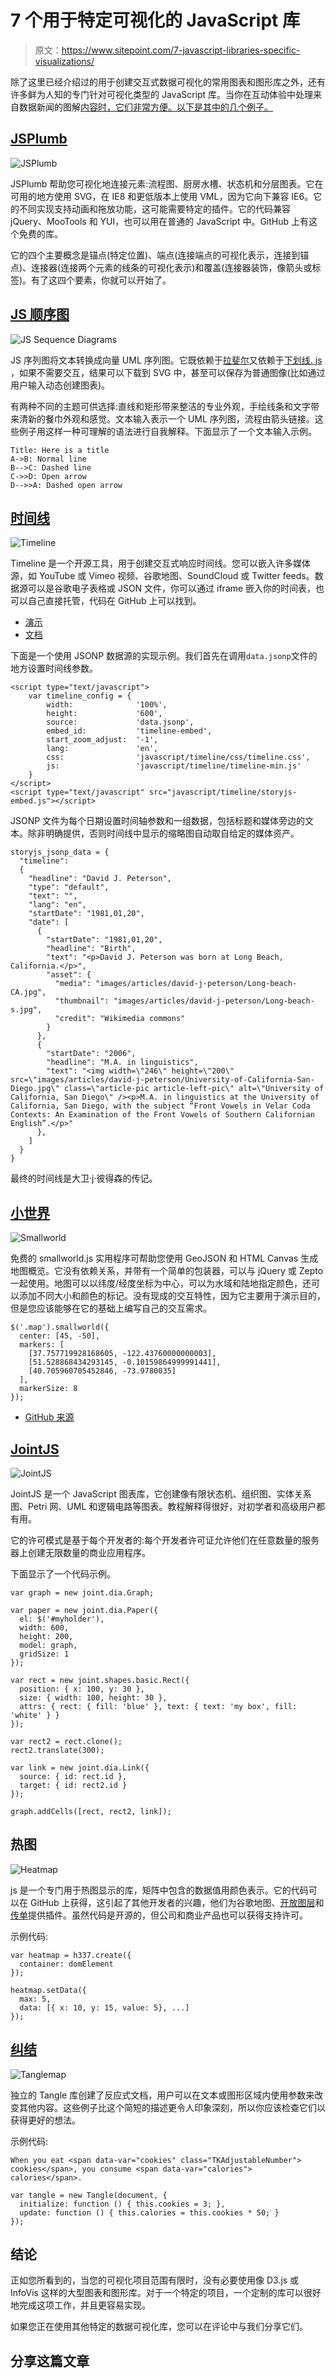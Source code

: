 # 7 个用于特定可视化的 JavaScript 库

> 原文：<https://www.sitepoint.com/7-javascript-libraries-specific-visualizations/>

除了这里已经介绍过的用于创建交互式数据可视化的常用图表和图形库之外，还有许多鲜为人知的专门针对可视化类型的 JavaScript 库。当你在互动体验中处理来自数据新闻的图解[内容时，它们非常方便。以下是其中的几个例子。](https://www.sitepoint.com/generate-content-ideas-data-journalism/)

## [JSPlumb](https://jsplumbtoolkit.com)

![JSPlumb](img/ea3cccfc124f480ec0509cbf4de8db94.png "JSPlumb")

JSPlumb 帮助您可视化地连接元素:流程图、厨房水槽、状态机和分层图表。它在可用的地方使用 SVG，在 IE8 和更低版本上使用 VML，因为它向下兼容 IE6。它的不同实现支持动画和拖放功能，这可能需要特定的插件。它的代码兼容 jQuery、MooTools 和 YUI，也可以用在普通的 JavaScript 中。GitHub 上有这个免费的库。

它的四个主要概念是锚点(特定位置)、端点(连接端点的可视化表示，连接到锚点)、连接器(连接两个元素的线条的可视化表示)和覆盖(连接器装饰，像箭头或标签)。有了这四个要素，你就可以开始了。

## [JS 顺序图](http://bramp.github.io/js-sequence-diagrams/)

![JS Sequence Diagrams](img/4f1d553cb58cc110e58c3d267ac6be41.png "JS Sequence Diagrams")

JS 序列图将文本转换成向量 UML 序列图。它既依赖于[拉斐尔](http://raphaeljs.com/)又依赖于[下划线. js](http://underscorejs.org/) ，如果不需要交互，结果可以下载到 SVG 中，甚至可以保存为普通图像(比如通过用户输入动态创建图表)。

有两种不同的主题可供选择:直线和矩形带来整洁的专业外观，手绘线条和文字带来清新的餐巾外观和感觉。文本输入表示一个 UML 序列图，流程由箭头链接。这些例子用这样一种可理解的语法进行自我解释。下面显示了一个文本输入示例。

```
Title: Here is a title
A->B: Normal line
B-->C: Dashed line
C->>D: Open arrow
D-->>A: Dashed open arrow
```

## [时间线](http://timeline.knightlab.com)

![Timeline](img/0982ef11131ec39fa12417c80fe45cf2.png "Timeline")

Timeline 是一个开源工具，用于创建交互式响应时间线。您可以嵌入许多媒体源，如 YouTube 或 Vimeo 视频、谷歌地图、SoundCloud 或 Twitter feeds。数据源可以是谷歌电子表格或 JSON 文件，你可以通过 iframe 嵌入你的时间表，也可以自己直接托管，代码在 GitHub 上可以找到。

*   [演示](http://timeline.knightlab.com/#examples)
*   [文档](https://github.com/NUKnightLab/TimelineJS)

下面是一个使用 JSONP 数据源的实现示例。我们首先在调用`data.jsonp`文件的地方设置时间线参数。

```
<script type="text/javascript">
    var timeline_config = {
        width:              '100%',
        height:             '600',
        source:             'data.jsonp',
        embed_id:           'timeline-embed',
        start_zoom_adjust:  '-1',
        lang:               'en',
        css:                'javascript/timeline/css/timeline.css',
        js:                 'javascript/timeline/timeline-min.js'
    }
</script>
<script type="text/javascript" src="javascript/timeline/storyjs-embed.js"></script>
```

JSONP 文件为每个日期设置时间轴参数和一组数据，包括标题和媒体旁边的文本。除非明确提供，否则时间线中显示的缩略图自动取自给定的媒体资产。

```
storyjs_jsonp_data = {
  "timeline":
  {
    "headline": "David J. Peterson",
    "type": "default",
    "text": "",
    "lang": "en",
    "startDate": "1981,01,20",
    "date": [
      {
        "startDate": "1981,01,20",
        "headline": "Birth",
        "text": "<p>David J. Peterson was born at Long Beach, California.</p>",
        "asset": {
          "media": "images/articles/david-j-peterson/Long-beach-CA.jpg",
          "thumbnail": "images/articles/david-j-peterson/Long-beach-s.jpg",
          "credit": "Wikimedia commons"
        }
      },
      {
        "startDate": "2006",
        "headline": "M.A. in linguistics",
        "text": "<img width=\"246\" height=\"200\" src=\"images/articles/david-j-peterson/University-of-California-San-Diego.jpg\" class=\"article-pic article-left-pic\" alt=\"University of California, San Diego\" /><p>M.A. in linguistics at the University of California, San Diego, with the subject “Front Vowels in Velar Coda Contexts: An Examination of the Front Vowels of Southern Californian English”.</p>"
      },
    ]
  }
}
```

最终的时间线是大卫·j·彼得森的传记。

## [小世界](http://mikefowler.me/smallworld.js/)

![Smallworld](img/349e519e022ca4c7e7cd98652da48061.png "Smallworld")

免费的 smallworld.js 实用程序可帮助您使用 GeoJSON 和 HTML Canvas 生成地图概览。它没有依赖关系，并带有一个简单的包装器，可以与 jQuery 或 Zepto 一起使用。地图可以以纬度/经度坐标为中心，可以为水域和陆地指定颜色，还可以添加不同大小和颜色的标记。没有现成的交互特性，因为它主要用于演示目的，但是您应该能够在它的基础上编写自己的交互需求。

```
$('.map').smallworld({
  center: [45, -50],
  markers: [
    [37.757719928168605, -122.43760000000003],
    [51.528868434293145, -0.10159864999991441],
    [40.705960705452846, -73.9780035]
  ],
  markerSize: 8
});
```

*   [GitHub 来源](https://github.com/mikefowler/smallworld.js)

## [JointJS](http://www.jointjs.com/)

![JointJS](img/3dd28b9087760c388f10ae2bbaba2716.png "JointJS")

JointJS 是一个 JavaScript 图表库，它创建像有限状态机、组织图、实体关系图、Petri 网、UML 和逻辑电路等图表。教程解释得很好，对初学者和高级用户都有用。

它的许可模式是基于每个开发者的:每个开发者许可证允许他们在任意数量的服务器上创建无限数量的商业应用程序。

下面显示了一个代码示例。

```
var graph = new joint.dia.Graph;

var paper = new joint.dia.Paper({
  el: $('#myholder'),
  width: 600,
  height: 200,
  model: graph,
  gridSize: 1
});

var rect = new joint.shapes.basic.Rect({
  position: { x: 100, y: 30 },
  size: { width: 100, height: 30 },
  attrs: { rect: { fill: 'blue' }, text: { text: 'my box', fill: 'white' } }
});

var rect2 = rect.clone();
rect2.translate(300);

var link = new joint.dia.Link({
  source: { id: rect.id },
  target: { id: rect2.id }
});

graph.addCells([rect, rect2, link]);
```

## 热图

![Heatmap](img/0dcc430c25232c0b82ecfa2c373dd87f.png "Heatmap")

js 是一个专门用于热图显示的库，矩阵中包含的数据值用颜色表示。它的代码可以在 GitHub 上获得，这引起了其他开发者的兴趣，他们为谷歌地图、[开放图层](http://openlayers.org/)和[传单](http://leafletjs.com/)提供插件。虽然代码是开源的，但公司和商业产品也可以获得支持许可。

示例代码:

```
var heatmap = h337.create({
  container: domElement
});

heatmap.setData({
  max: 5,
  data: [{ x: 10, y: 15, value: 5}, ...]
});
```

## [纠结](http://worrydream.com/Tangle/)

![Tanglemap](img/2989eefe24db6921f87d6fe92014a6e6.png "Tanglemap")

独立的 Tangle 库创建了反应式文档，用户可以在文本或图形区域内使用参数来改变其他内容。这些例子比这个简短的描述更令人印象深刻，所以你应该检查它们以获得更好的想法。

示例代码:

```
When you eat <span data-var="cookies" class="TKAdjustableNumber"> cookies</span>, you consume <span data-var="calories"> calories</span>.
```

```
var tangle = new Tangle(document, {
  initialize: function () { this.cookies = 3; },
  update: function () { this.calories = this.cookies * 50; }
});
```

## 结论

正如您所看到的，当您的可视化项目范围有限时，没有必要使用像 D3.js 或 InfoVis 这样的大型图表和图形库。对于一个特定的项目，一个定制的库可以很好地完成这项工作，并且更容易实现。

如果您正在使用其他特定的数据可视化库，您可以在评论中与我们分享它们。

## 分享这篇文章